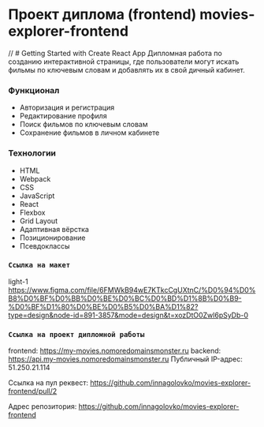 <h1>Проект диплома (frontend) movies-explorer-frontend</h1>

// # Getting Started with Create React App
Дипломная работа по созданию интерактивной страницы, где пользователи могут искать фильмы по ключевым словам и добавлять их в свой дичный кабинет.

### Функционал

+ Авторизация и регистрация
+ Редактирование профиля
+ Поиск фильмов по ключевым словам
+ Сохранение фильмов в личном кабинете

### Технологии

+ HTML
+ Webpack
+ CSS
+ JavaScript
+ React
+ Flexbox
+ Grid Layout
+ Адаптивная вёрстка
+ Позиционирование
+ Псевдоклассы

### `Ссылка на макет`
light-1
https://www.figma.com/file/6FMWkB94wE7KTkcCgUXtnC/%D0%94%D0%B8%D0%BF%D0%BB%D0%BE%D0%BC%D0%BD%D1%8B%D0%B9-%D0%BF%D1%80%D0%BE%D0%B5%D0%BA%D1%82?type=design&node-id=891-3857&mode=design&t=xozDtO0Zwl6pSyDb-0

### `Ссылка на проект дипломной работы`
frontend: https://my-movies.nomoredomainsmonster.ru
backend: https://api.my-movies.nomoredomainsmonster.ru
Публичный IP-адрес: 51.250.21.114

Ссылка на пул реквест: https://github.com/innagolovko/movies-explorer-frontend/pull/2

Адрес репозитория: https://github.com/innagolovko/movies-explorer-frontend
